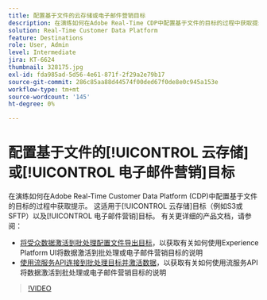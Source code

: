 ```yaml
---
title: 配置基于文件的云存储或电子邮件营销目标
description: 在演练如何在Adobe Real-Time CDP中配置基于文件的目标的过程中获取提示。 这适用于云存储目标（例如S3或SFTP）以及电子邮件营销目标。
solution: Real-Time Customer Data Platform
feature: Destinations
role: User, Admin
level: Intermediate
jira: KT-6624
thumbnail: 328175.jpg
exl-id: fda985ad-5d56-4e61-871f-2f29a2e79b17
source-git-commit: 286c85aa88d44574f00ded67f0de8e0c945a153e
workflow-type: tm+mt
source-wordcount: '145'
ht-degree: 0%

---
```


# 配置基于文件的[!UICONTROL 云存储]或[!UICONTROL 电子邮件营销]目标

在演练如何在Adobe Real-Time Customer Data Platform (CDP)中配置基于文件的目标的过程中获取提示。 这适用于[!UICONTROL 云存储]目标（例如S3或SFTP）以及[!UICONTROL 电子邮件营销]目标。 有关更详细的产品文档，请参阅：

* [将受众数据激活到批处理配置文件导出目标](https://experienceleague.adobe.com/docs/experience-platform/destinations/ui/activate/activate-batch-profile-destinations.html?lang=zh-Hans)，以获取有关如何使用Experience Platform UI将数据激活到批处理或电子邮件营销目标的说明
* [使用流服务API连接到批处理目标并激活数据](https://experienceleague.adobe.com/docs/experience-platform/destinations/api/connect-activate-batch-destinations.html?lang=zh-Hans)，以获取有关如何使用流服务API将数据激活到批处理或电子邮件营销目标的说明

>[!VIDEO](https://video.tv.adobe.com/v/340722/?learn=on&enablevpops&captions=chi_hans)
